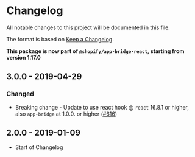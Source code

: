 # Changelog

All notable changes to this project will be documented in this file.

The format is based on [Keep a Changelog](http://keepachangelog.com/en/1.0.0/).

**This package is now part of `@shopify/app-bridge-react`, starting from version 1.17.0**

## 3.0.0 - 2019-04-29

### Changed

- Breaking change - Update to use react hook @ `react` 16.8.1 or higher, also `app-bridge` at 1.0.0. or higher ([#616](https://github.com/Shopify/quilt/pull/616))

## 2.0.0 - 2019-01-09

- Start of Changelog
